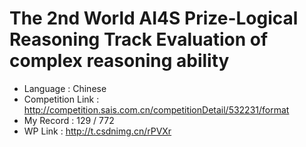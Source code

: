 # The 2nd World AI4S Prize-Logical Reasoning Track Evaluation of complex reasoning ability
* Language : Chinese
* Competition Link : http://competition.sais.com.cn/competitionDetail/532231/format
* My Record : 129 / 772
* WP Link : http://t.csdnimg.cn/rPVXr